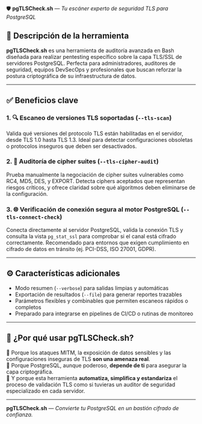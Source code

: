 🛡️ **pgTLSCheck.sh** — _Tu escáner experto de seguridad TLS para PostgreSQL_

## 📣 **Descripción de la herramienta**

**pgTLSCheck.sh** es una herramienta de auditoría avanzada en Bash diseñada para realizar pentesting específico sobre la capa TLS/SSL de servidores PostgreSQL. Perfecta para administradores, auditores de seguridad, equipos DevSecOps y profesionales que buscan reforzar la postura criptográfica de su infraestructura de datos.

---

## ✅ **Beneficios clave**

### 1. 🔍 Escaneo de versiones TLS soportadas (`--tls-scan`)
Valida qué versiones del protocolo TLS están habilitadas en el servidor, desde TLS 1.0 hasta TLS 1.3. Ideal para detectar configuraciones obsoletas o protocolos inseguros que deben ser desactivados.

### 2. 🔐 Auditoría de cipher suites (`--tls-cipher-audit`)
Prueba manualmente la negociación de cipher suites vulnerables como RC4, MD5, DES, y EXPORT. Detecta ciphers aceptados que representan riesgos críticos, y ofrece claridad sobre qué algoritmos deben eliminarse de la configuración.

### 3. 🌐 Verificación de conexión segura al motor PostgreSQL (`--tls-connect-check`)
Conecta directamente al servidor PostgreSQL, valida la conexión TLS y consulta la vista `pg_stat_ssl` para comprobar si el canal está cifrado correctamente. Recomendado para entornos que exigen cumplimiento en cifrado de datos en tránsito (ej. PCI-DSS, ISO 27001, GDPR).

---

## ⚙️ **Características adicionales**

- Modo resumen (`--verbose`) para salidas limpias y automáticas
- Exportación de resultados (`--file`) para generar reportes trazables
- Parámetros flexibles y combinables que permiten escaneos rápidos o completos
- Preparado para integrarse en pipelines de CI/CD o rutinas de monitoreo

---

## 🚀 ¿Por qué usar pgTLSCheck.sh?

🔸 Porque los ataques MITM, la exposición de datos sensibles y las configuraciones inseguras de TLS **son una amenaza real**.  
🔸 Porque PostgreSQL, aunque poderoso, **depende de ti** para asegurar la capa criptográfica.  
🔸 Y porque esta herramienta **automatiza, simplifica y estandariza** el proceso de validación TLS como si tuvieras un auditor de seguridad especializado en cada servidor.

---

**pgTLSCheck.sh** — _Convierte tu PostgreSQL en un bastión cifrado de confianza._
 
